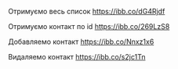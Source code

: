 Отримуємо весь список https://ibb.co/dG4Rjdf

Отримуємо контакт по id https://ibb.co/269LzS8

Добавляемо контакт https://ibb.co/Nnxz1x6

Видаляемо контакт https://ibb.co/s2jc1Tn